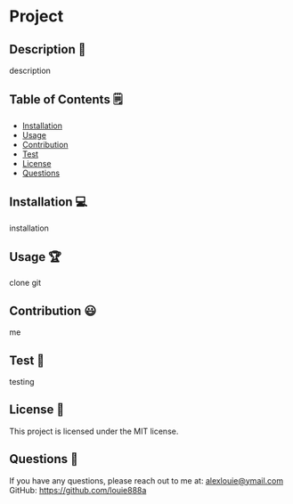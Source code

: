 # Project

  ## Description 📝
  description

  ## Table of Contents 🗒
  - [Installation](#installation-💻)
  - [Usage](#usage-🏆)
  - [Contribution](#contribution-😃)
  - [Test](#test-🧪)
  - [License](#license-📜)
  - [Questions](#questions-🙋)

  ## Installation 💻

  installation
  ## Usage 🏆
  clone git

  ## Contribution 😃
  me

  ## Test 🧪
  testing

  ## License 📜
  This project is licensed under the MIT license.

  ## Questions 🙋
  If you have any questions, please reach out to me at: alexlouie@ymail.com
  GitHub: https://github.com/louie888a
